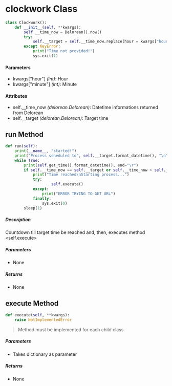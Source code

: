 # clockwork Class
```python
class Clockwork():
    def __init__(self, **kwargs):
        self.__time_now = Delorean().now()
        try:
            self.__target = self.__time_now.replace(hour = kwargs["hour"], minute = kwargs["minute"], second = 0)
        except KeyError:
            print("Time not provided!")
            sys.exit(1)
```

#### Parameters
- kwargs["hour"] *(int)*: Hour
- kwargs["minute"] *(int)*: Minute

#### Attributes
- self.__time_now *(delorean.Delorean)*: Datetime informations returned from Delorean
- self.__target *(delorean.Delorean)*: Target time

## run Method
```python
def run(self):
    print(__name__, "started!")
    print("Process scheduled to", self.__target.format_datetime(), "\n")
    while True:
        print(self.get_time().format_datetime(), end="\r")
        if self.__time_now == self.__target or self.__time_now > self.__target:
            print("Time reached\nStarting process...")
            try:
                    self.execute()
            except:
                print("ERROR TRYING TO GET URL")
            finally:
                sys.exit(0)
        sleep(1)
```
##### Description
Countdown till target time be reached and, then, executes method <self.execute>

##### Parameters
- None

##### Returns
- None

## execute Method
```python
def execute(self, **kwargs):
    raise NotImplementedError
```
> Method must be implemented for each child class

##### Parameters
- Takes dictionary as parameter

##### Returns
- None
